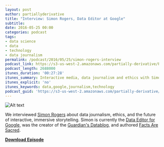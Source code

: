 ```yaml
---
layout: post
author: partiallyderivative
title: "Interview: Simon Rogers, Data Editor at Google"
subtitle: 
date: 2016-05-25 00:00
categories: podcast
tags:
- data science
- data
- technology
- data journalism
permalink: /podcast/2016/05/25/simon-rogers-interview
podcast_link: https://s3-us-west-2.amazonaws.com/partially-derivative/Partially_Derivative_Simon_Rogers.mp3
podcast_length: 2688000
itunes_duration: '00:27:28'
itunes_summary: Interactive media, data journalism and ethics with Simon Rogers, Data Editor at Google.
itunes_explicit: 'no'
itunes_keywords: data,google,journalism,technology
podcast_guid: 'https://s3-us-west-2.amazonaws.com/partially-derivative/Partially_Derivative_Simon_Rogers.mp3'
---
```


![Alt text](https://simonrogersdotnet.files.wordpress.com/2013/01/simon_1.jpg)

We interviewed [Simon Rogers](https://simonrogers.net/) about data journalism, ethics, and the future of interactive, immersive storytelling. Simon is currently the [Data Editor for Google](https://twitter.com/smfrogers/status/704897416756137984), was the creator of the [Guardian's Datablog](http://www.theguardian.com/data), and authored [Facts Are Sacred](https://www.amazon.co.uk/Facts-are-Sacred-Simon-Rogers/dp/0571301614/277-9141568-4552500?ie=UTF8&qid=1362575606&ref_=sr_1_1&sr=8-1).       

[**Download Episode**](https://s3-us-west-2.amazonaws.com/partially-derivative/Partially_Derivative_Simon_Rogers.mp3)
